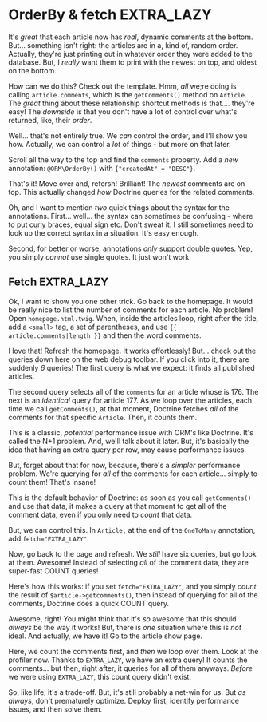 # OrderBy & fetch EXTRA_LAZY

It's *great* that each article now has *real*, dynamic comments at the bottom.
But... something isn't right: the articles are in a, kind of, random order. Actually,
they're just printing out in whatever order they were added to the database. But,
I *really* want them to print with the newest on top, and oldest on the bottom.

How can we do this? Check out the template. Hmm, *all* we;re doing is calling
`article.comments`, which is the `getComments()` method on `Article`. The *great*
thing about these relationship shortcut methods is that.... they're easy! The
*downside* is that you don't have a lot of control over what's returned, like,
their *order*.

Well... that's not entirely true. We *can* control the order, and I'll show you
how. Actually, we can control a *lot* of things - but more on that later.

Scroll all the way to the top and find the `comments` property. Add a *new* annotation:
`@ORM\OrderBy()` with `{"createdAt" = "DESC"}`.

That's it! Move over and, refersh! Brilliant! The *newest* comments are on top.
This actually changed *how* Doctrine queries for the related comments.

Oh, and I want to mention *two* quick things about the syntax for the annotations.
First... well... the syntax can sometimes be confusing - where to put curly braces,
equal sign etc. Don't sweat it: I still sometimes need to look up the correct syntax
in a situation. It's easy enough.

Second, for better or worse, annotations *only* support double quotes. Yep, you
simply *cannot* use single quotes. It just won't work.

## Fetch EXTRA_LAZY

Ok, I want to show you one other trick. Go back to the homepage. It would be really
nice to list the number of comments for each article. No problem! Open
`homepage.html.twig`. When, inside the articles loop, right after the title, add
a `<small>` tag, a set of parentheses, and use `{{ article.comments|length }}`
and then the word comments.

I love that! Refresh the homepage. It works effortlessly! But... check out the
queries down here on the web debug toolbar. If you click into it, there are suddenly
*6* queries! The first query is what we expect: it finds all published articles.

The second query selects all of the `comments` for an article whose is 176. The
next is an *identical* query for article 177. As we loop over the articles, each
time we call `getComments()`, at that moment, Doctrine fetches *all* of the comments
for that specific `Article`. Then, it counts them.

This is a classic, *potential* performance issue with ORM's like Doctrine. It's
called the N+1 problem. And, we'll talk about it later. But, it's basically the
idea that having an extra query per row, may cause performance issues.

But, forget about that for now, because, there's a *simpler* performance problem.
We're querying for *all* of the comments for each article... simply to count them!
That's insane!

This is the default behavior of Doctrine: as soon as you call `getComments()` and
use that data, it makes a query at that moment to get all of the comment data, even
if you only need to *count* that data.

But, we can control this. In `Article,` at the end of the `OneToMany` annotation,
add `fetch="EXTRA_LAZY"`.

Now, go back to the page and refresh. We *still* have six queries, but go look at
them. Awesome! Instead of selecting *all* of the comment data, they are super-fast
COUNT queries!

Here's how this works: if you set `fetch="EXTRA_LAZY"`, and you simply *count*
the result of `$article->getcomments()`, then instead of querying for all of the
comments, Doctrine does a quick COUNT query.

Awesome, right! You might think that it's *so* awesome that this should *always*
be the way it works! But, there is *one* situation where this is *not* ideal. And
actually, we have it! Go to the article show page.

Here, we count the comments first, and *then* we loop over them. Look at the profiler
now. Thanks to `EXTRA_LAZY`, we have an extra query! It counts the comments... but
then, right after, it queries for all of them anyways. *Before* we were using
`EXTRA_LAZY`, this count query didn't exist.

So, like life, it's a trade-off. But, it's still probably a net-win for us. But
*as always*, don't prematurely optimize. Deploy first, identify performance issues,
and then solve them.
